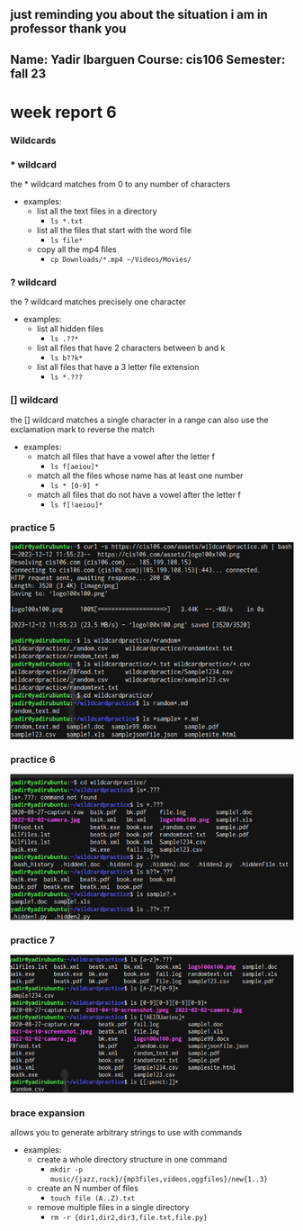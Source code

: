 just reminding you about the situation i am in professor thank you
---
Name: Yadir Ibarguen
Course: cis106
Semester: fall 23
---

# week report 6

### Wildcards

### * wildcard
the * wildcard matches from 0 to any number of characters
* examples:
  * list all the text files in a directory
    *  `ls *.txt`
  * list all the files that start with the word file
    * `ls file*`
  * copy all the mp4 files
    * `cp Downloads/*.mp4 ~/Videos/Movies/`   

### ? wildcard
the ? wildcard matches precisely one character
* examples:
  * list all hidden files 
    * `ls .??*`
  * list all files that have 2 characters between b and k
    * `ls b??k*` 
  * list all files that have a 3 letter file extension
    * `ls *.???`    

### [] wildcard
the [] wildcard matches a single character in a range can also use the exclamation mark to reverse the match
* examples: 
  * match all files that have a vowel after the letter f
    * `ls f[aeiou]*`
  * match all the files whose name has at least one number
    * `ls * [0-9] *`  
  * match all files that do not have a vowel after the letter f
    * `ls f[!aeiou]*`    

### practice 5
![practice5](wr6-p1.png)<br>

### practice 6
![practice6](wr6-p6.png)<br>

### practice 7
![practice7](wr6-p7.png)<br>

### brace expansion
allows you to generate arbitrary strings to use with commands
* examples: 
  * create a whole directory structure in one command 
    * `mkdir -p music/{jazz,rock}/{mp3files,videos,oggfiles}/new{1..3}`
  * create an N number of files
    * `touch file (A..Z).txt` 
  * remove multiple files in a single directory
    * `rm -r {dir1,dir2,dir3,file.txt,file.py}`   

